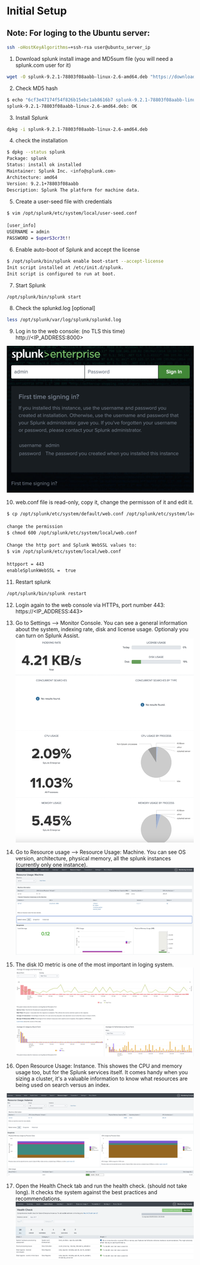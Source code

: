 # Initial Setup

## Note: For loging to the Ubuntu server:

```bash
ssh -oHostKeyAlgorithms=+ssh-rsa user@ubuntu_server_ip
```

1. Download splunk install image and MD5sum file (you will need a splunk.com user for it)
```bash
wget -O splunk-9.2.1-78803f08aabb-linux-2.6-amd64.deb "https://download.splunk.com/products/splunk/releases/9.2.1/linux/splunk-9.2.1-78803f08aabb-linux-2.6-amd64.deb"
```

2. Check MD5 hash
```bash
$ echo "6cf3e47174f54f826b15ebc1ab8616b7 splunk-9.2.1-78803f08aabb-linux-2.6-amd64.deb" | md5sum -c
splunk-9.2.1-78803f08aabb-linux-2.6-amd64.deb: OK
```

3. Install Splunk
```bash
dpkg -i splunk-9.2.1-78803f08aabb-linux-2.6-amd64.deb
```

4. check the installation
```bash
$ dpkg --status splunk
Package: splunk
Status: install ok installed
Maintainer: Splunk Inc. <info@splunk.com>
Architecture: amd64
Version: 9.2.1+78803f08aabb
Description: Splunk The platform for machine data.
```

5. Create a user-seed file with credentials
```bash
$ vim /opt/splunk/etc/system/local/user-seed.conf

[user_info]
USERNAME = admin
PASSWORD = $uperS3cr3t!!
```

6. Enable auto-boot of Splunk and accept the license
```bash
$ /opt/splunk/bin/splunk enable boot-start --accept-license
Init script installed at /etc/init.d/splunk.
Init script is configured to run at boot.
```

7. Start Splunk
```bash
/opt/splunk/bin/splunk start
```

8. Check the splunkd.log [optional]
```bash
less /opt/splunk/var/log/splunk/splunkd.log
```

9. Log in to the web console: (no TLS this time)
http://<IP_ADDRESS:8000>

![](attachments/splunk_login.png)

10. web.conf file is read-only, copy it, change the permisson of it and edit it.
```bash
$ cp /opt/splunk/etc/system/default/web.conf /opt/splunk/etc/system/local/web.conf

change the permission
$ chmod 600 /opt/splunk/etc/system/local/web.conf

Change the http port and Splunk WebSSL values to:
$ vim /opt/splunk/etc/system/local/web.conf

httpport = 443
enableSplunkWebSSL =  true 

```

11. Restart splunk
```bash
/opt/splunk/bin/splunk restart
```

12. Login again to the web console via HTTPs, port number 443:
https://<IP_ADDRESS:443>

13. Go to Settings --> Monitor Console. You can see a general information about the system, indexing rate, disk and license usage. Optionaly you can turn on Splunk Assist.
![](attachments/monitor_console.png)

14. Go to Resource usage --> Resource Usage: Machine. You can see OS version, architecture, physical memory, all the splunk instances (currently only one instance). 
![](attachments/resource_usage_machine.png)

15. The disk IO metric is one of the most important in loging system. 
![](attachments/disk_IO.png)

16. Open Resource Usage: Instance. This showes the CPU and memory usage too, but for the Splunk services itself. It comes handy when you sizing a cluster, it's a valuable information to know what resources are being used on search versus an index.

![](attachments/resource_usage_instance.png)

17. Open the Health Check tab and run the health check. (should not take long). It checks the system against the best practices and recommendations.
![](attachments/health_check.png)

